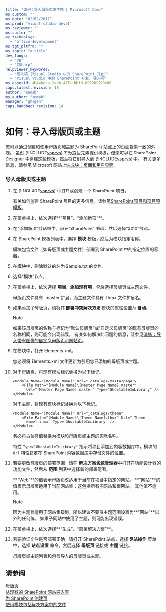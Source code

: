 ```yaml
---
title: "如何：导入母版页或主题 | Microsoft Docs"
ms.custom: ""
ms.date: "02/02/2017"
ms.prod: "visual-studio-dev14"
ms.reviewer: ""
ms.suite: ""
ms.technology: 
  - "office-development"
ms.tgt_pltfrm: ""
ms.topic: "article"
dev_langs: 
  - "VB"
  - "CSharp"
helpviewer_keywords: 
  - "导入项 [Visual Studio 中的 SharePoint 开发]"
  - "Visual Studio 中的 SharePoint 开发, 导入项"
ms.assetid: 8b446cca-2adb-457b-bbfd-891209290e80
caps.latest.revision: 18
author: "kempb"
ms.author: "kempb"
manager: "ghogen"
caps.handback.revision: 14
---
```

# 如何：导入母版页或主题
  您可以通过创建和使用母版页和主题为 SharePoint 站点上的页面提供一致的外观。  虽然 [!INCLUDE[vsprvs](../sharepoint/includes/vsprvs-md.md)] 不为这些元素提供模板，但您可以在 SharePoint Designer 中创建这些模板，然后将它们导入到 [!INCLUDE[vsprvs](../sharepoint/includes/vsprvs-md.md)] 中。  有关更多信息，请参见 Microsoft 网站上[生成块：页面和用户界面](http://go.microsoft.com/fwlink/?LinkID=182095)。  
  
### 导入母版页或主题  
  
1.  在 [!INCLUDE[vsprvs](../sharepoint/includes/vsprvs-md.md)] 中打开或创建一个 SharePoint 项目。  
  
     有关如何创建 SharePoint 项目的更多信息，请参见[SharePoint 项目和项目项模板](../sharepoint/sharepoint-project-and-project-item-templates.md)。  
  
2.  在菜单栏上，依次选择**“项目”**、**“添加新项”**。  
  
3.  在“添加新项”对话框中，展开“SharePoint” 节点，然后选择“2010”节点。  
  
4.  在 SharePoint 模板列表中，选择 **模块** 模板，然后为模块指定名称。  
  
     模块包含文件（如母版页或主题文件）部署到 SharePoint 中的指定位置的容器。  
  
5.  在模块中，删除默认的名为 Sample.txt 的文件。  
  
6.  选择“模块”节点。  
  
7.  在菜单栏上，依次选择 **项目**，**添加现有项**，然后选择母版页或主题文件。  
  
     母版页文件具有 .master 扩展，而主题文件具有 .thmx 文件扩展名。  
  
8.  如果添加了母版页，请将其 **部署冲突解决方法** 模块的属性设置为 **自动**。  
  
    > [!NOTE]  
    >  如果该母版页的名称与标记为“默认母版页”或“自定义母版页”的现有母版页的名称相同，则可能会出现错误。  有关如何解决此问题的信息，请参见[演练：导入带有图像的自定义母版页和网站页](../sharepoint/walkthrough-import-a-custom-master-page-and-site-page-with-an-image.md)。  
  
9. 在模块中，打开 Elements.xml。  
  
     您必须将 Elements.xml 文件更新为引用您已添加的母版页或主题。  
  
10. 对于母版页，将现有模块标记替换为以下标记。  
  
    ```  
    <Module Name="[Module Name]" Url="_catalogs/masterpage">  
        <File Path="[Module Name]\[Master Page Name].master"   
          Url="[Master Page Name].master" Type="GhostableInLibrary" />  
    </Module>  
    ```  
  
     对于主题，将现有模块标记替换为以下标记。  
  
    ```  
    <Module Name="[Module Name]" Url="_catalogs/theme"   
        <File Path="[Module Name]\[Theme Name].thmx" Url="[Theme     
          Name].thmx" Type="GhostableInLibrary" />  
    </Module>  
    ```  
  
     务必将占位符值替换为模块和母版页或主题的实际名称。  
  
     特性 `Type="GhostableInLibrary"` 指示将项目添加到内容数据库中，模块的 `Url` 特性指定在 SharePoint 内容数据库中存储文件的位置。  
  
11. 若要更改母版页的部署范围，请在 **解决方案资源管理器**中打开在功能设计器的功能文件，然后从 **范围** 列表中选择新的部署范围。  
  
     **“Web”**的值表示母版页仅适用于当前在项目中指定的网站。  **“网站”**的值表示母版页适用于当前网站集；这包括所有子网站和根网站。  其他值不适用。  
  
    > [!NOTE]  
    >  因为主题仅适用于网站集级别，所以建议不要将主题范围设置为**“网站”**以外的任何值。  如果子网站中使用了主题，则可能出现错误。  
  
12. 在菜单栏上，依次选择**“生成”**、**“部署解决方案”**。  
  
13. 若要验证文件是否部署正确，请打开 SharePoint 站点，选择 **网站操作** 菜单中，选择 **站点设置** 命令，然后选择 **母版页** 链接或 **主题** 链接。  
  
     母版页或主题列表和包含导入的母版页或主题。  
  
## 请参阅  
 [母版页](http://go.microsoft.com/fwlink/?LinkId=184955)   
 [从现有的 SharePoint 网站导入项](../sharepoint/importing-items-from-an-existing-sharepoint-site.md)   
 [为 SharePoint 创建页](../sharepoint/creating-pages-for-sharepoint.md)   
 [使用模块包括解决方案中的文件](../sharepoint/using-modules-to-include-files-in-the-solution.md)  
  
  